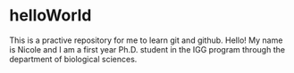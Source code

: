 # helloWorld
This is a practive repository for me to learn git and github.
Hello! My name is Nicole and I am a first year Ph.D. student in the IGG program through the department of biological sciences. 
